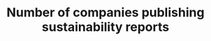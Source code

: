 ---
data_non_statistical: true
goal_meta_link: http://unstats.un.org/sdgs/files/metadata-compilation/Metadata-Goal-12.pdf
goal_meta_link_page: 9
graph: null
graph_status_notes: unk
graph_title: Number of companies publishing sustainability reports
graph_type: null
graph_type_description: null
has_metadata: false
indicator: 12.6.1
indicator_name: Number of companies publishing sustainability reports
indicator_variable: null
layout: indicator
permalink: /12-6-1/
published: true
reporting_status: notstarted
sdg_goal: 12
source_active_1: true
source_notes_1: null
source_title_1: null
target: Encourage companies, especially large and transnational companies, to adopt
  sustainable practices and to integrate sustainability information into their reporting
  cycle.
target_id: '12.6'
title: Number of companies publishing sustainability reports
un_custodial_agency: UNEP, UNCTAD
un_designated_tier: '3'
variable_description: null
variable_notes: null
---